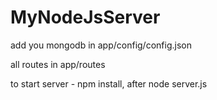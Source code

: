 # MyNodeJsServer

add you mongodb in app/config/config.json

all routes in app/routes



to start server - npm install, after  node server.js


